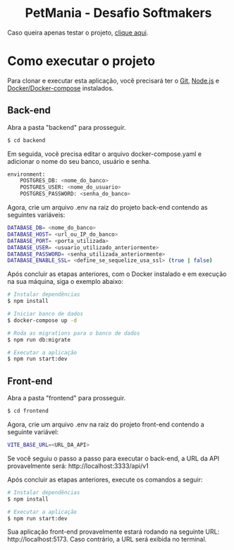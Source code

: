 <h1 align="center">PetMania - Desafio Softmakers</h1>

Caso queira apenas testar o projeto, [clique aqui](https://desafio-softmakers-petshop-frontend.vercel.app).

# Como executar o projeto

Para clonar e executar esta aplicação, você precisará ter o [Git](https://git-scm.com), [Node.js](https://nodejs.org/en/download/) e [Docker/Docker-compose](https://www.docker.com) instalados.

## Back-end

Abra a pasta "backend" para prosseguir.

```bash
$ cd backend
```

Em seguida, você precisa editar o arquivo docker-compose.yaml e adicionar o nome do seu banco, usuário e senha.

```bash
environment:
    POSTGRES_DB: <nome_do_banco>
    POSTGRES_USER: <nome_do_usuario>
    POSTGRES_PASSWORD: <senha_do_banco>
```

Agora, crie um arquivo .env na raiz do projeto back-end contendo as seguintes variáveis:

```bash
DATABASE_DB= <nome_do_banco>
DATABASE_HOST= <url_ou_IP_do_banco>
DATABASE_PORT= <porta_utilizada>
DATABASE_USER= <usuario_utilizado_anteriormente>
DATABASE_PASSWORD= <senha_utilizada_anteriormente>
DATABASE_ENABLE_SSL= <define_se_sequelize_usa_ssl> (true | false)
```

Após concluir as etapas anteriores, com o Docker instalado e em execução na sua máquina, siga o exemplo abaixo:

```bash
# Instalar dependências
$ npm install

# Iniciar banco de dados
$ docker-compose up -d

# Roda as migrations para o banco de dados
$ npm run db:migrate

# Executar a aplicação
$ npm run start:dev
```

## Front-end

Abra a pasta "frontend" para prosseguir.

```bash
$ cd frontend
```

Agora, crie um arquivo .env na raiz do projeto front-end contendo a seguinte variável:

```bash
VITE_BASE_URL=<URL_DA_API>
```

Se você seguiu o passo a passo para executar o back-end, a URL da API provavelmente será: http://localhost:3333/api/v1

Após concluir as etapas anteriores, execute os comandos a seguir:

```bash
# Instalar dependências
$ npm install

# Executar a aplicação
$ npm run start:dev
```

Sua aplicação front-end provavelmente estará rodando na seguinte URL: http://localhost:5173. Caso contrário, a URL será exibida no terminal.
